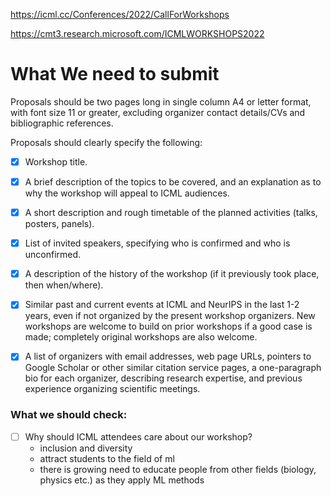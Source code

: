 
https://icml.cc/Conferences/2022/CallForWorkshops

https://cmt3.research.microsoft.com/ICMLWORKSHOPS2022


# What We need to submit

Proposals should be two pages long in single column A4 or letter format, with font size 11 or greater, excluding organizer contact details/CVs and bibliographic references.

Proposals should clearly specify the following:

* [x] Workshop title.

* [x] A brief description of the topics to be covered, and an explanation as to why the workshop will appeal to ICML audiences.

* [x] A short description and rough timetable of the planned activities (talks, posters, panels).

* [x]  List of invited speakers, specifying who is confirmed and who is unconfirmed.

* [x] A description of the history of the workshop (if it previously took place, then when/where).

* [x] Similar past and current events at ICML and NeurIPS in the last 1-2 years, even if not organized by the present workshop organizers. New workshops are welcome to build on prior workshops if a good case is made; completely original workshops are also welcome.

* [x]  A list of organizers with email addresses, web page URLs, pointers to Google Scholar or other similar citation service pages, a one-paragraph bio for each organizer, describing research expertise, and previous experience organizing scientific meetings.
### What we should check:
* [ ] Why should ICML attendees care about our workshop?
    * inclusion and diversity
    * attract students to the field of ml 
    * there is growing need to educate people from other fields (biology, physics etc.) as they apply ML methods


